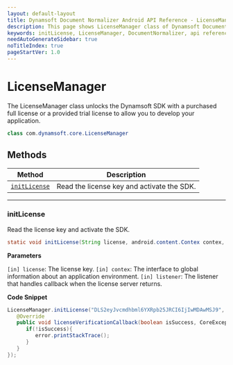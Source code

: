 ```yaml
---
layout: default-layout
title: Dynamsoft Document Normalizer Android API Reference - LicenseManager class
description: This page shows LicenseManager class of Dynamsoft Document Normalizer for Android SDK.
keywords: initLicense, LicenseManager, DocumentNormalizer, api reference, android
needAutoGenerateSidebar: true
noTitleIndex: true
pageStartVer: 1.0
---
```


# LicenseManager

The LicenseManager class unlocks the Dynamsoft SDK with a purchased full license or a provided trial license to allow you to develop your application.

```java
class com.dynamsoft.core.LicenseManager
```

## Methods

  | Method               | Description |
  |----------------------|-------------|
  | [`initLicense`](#initlicense) | Read the license key and activate the SDK. |

  ---

### initLicense

Read the license key and activate the SDK.

```java
static void initLicense(String license, android.content.Contex contex, LicenseVerificationListener listener)
```

**Parameters**

`[in] license`: The license key.
`[in] contex`: The interface to global information about an application environment.
`[in] listener`: The listener that handles callback when the license server returns.

**Code Snippet**

```java
LicenseManager.initLicense("DLS2eyJvcmdhbml6YXRpb25JRCI6IjIwMDAwMSJ9", MainActivity.this, new LicenseVerificationListener() {
   @Override
   public void licenseVerificationCallback(boolean isSuccess, CoreException error) {
      if(!isSuccess){
         error.printStackTrace();
      }
   }
});
```

